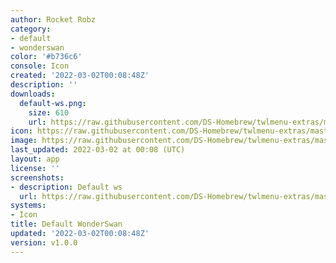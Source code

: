```yaml
---
author: Rocket Robz
category:
- default
- wonderswan
color: '#b736c6'
console: Icon
created: '2022-03-02T00:08:48Z'
description: ''
downloads:
  default-ws.png:
    size: 610
    url: https://raw.githubusercontent.com/DS-Homebrew/twlmenu-extras/master/_nds/TWiLightMenu/icons/default-ws.png
icon: https://raw.githubusercontent.com/DS-Homebrew/twlmenu-extras/master/_nds/TWiLightMenu/icons/default-ws.png
image: https://raw.githubusercontent.com/DS-Homebrew/twlmenu-extras/master/_nds/TWiLightMenu/icons/default-ws.png
last_updated: 2022-03-02 at 00:08 (UTC)
layout: app
license: ''
screenshots:
- description: Default ws
  url: https://raw.githubusercontent.com/DS-Homebrew/twlmenu-extras/master/_nds/TWiLightMenu/icons/default-ws.png
systems:
- Icon
title: Default WonderSwan
updated: '2022-03-02T00:08:48Z'
version: v1.0.0
---
```

